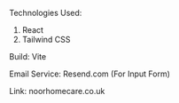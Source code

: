 Technologies Used:
1. React
2. Tailwind CSS


Build:
Vite


Email Service:
Resend.com (For Input Form)


Link:
<a>noorhomecare.co.uk</a>

